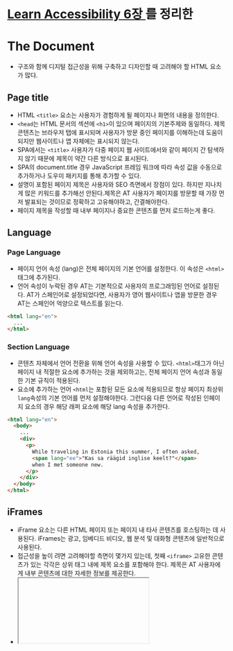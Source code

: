 # [Learn Accessibility 6장 ](https://web.dev/learn/accessibility/more-html/)를 정리한

# The Document

- 구조와 함께 디지털 접근성을 위해 구축하고 디자인할 때 고려해야 할 HTML 요소가 많다.

## Page title

- HTML `<title>` 요소는 사용자가 경험하게 될 페이지나 화면의 내용을 정의한다.
- `<head`는 HTML 문서의 섹션에 `<h1>`이 있으며 페이지의 기본주제와 동일하다. 제목 콘텐츠는 브라우저 탭에 표시되며 사용자가 방문 중인 페이지를 이해하는데 도움이 되지만 웹사이트나 앱 자체에는 표시되지 않는다.
- SPA에서는 `<title>` 사용자가 다중 페이지 웹 사이트에서와 같이 페이지 간 탐색하지 않기 때문에 제목이 약간 다른 방식으로 표시된다.
- SPA의 document.title 경우 JavaScript 프레임 워크에 따라 속성 값을 수동으로 추가하거나 도우미 패키지를 통해 추가할 수 있다.
- 설명이 포함된 페이지 제목은 사용자와 SEO 측면에서 장점이 있다. 하지만 지나치게 많은 키워드를 추가해선 안된다.제목은 AT 사용자가 페이지를 방문할 때 가장 먼저 발표되는 것이므로 정확하고 고유해야하고, 간결해야한다.
- 페이지 제목을 작성할 때 내부 페이지나 중요한 콘텐츠를 먼저 로드하는게 좋다.

## Language

### Page Language

- 페이지 언어 속성 (lang)은 전체 페이지의 기본 언어를 설정한다. 이 속성은 `<html>` 태그에 추가된다.
- 언어 속성이 누락된 경우 AT는 기본적으로 사용자의 프로그래밍된 언어로 설정된다. AT가 스페인어로 설정되었다면, 사용자가 영어 웹사이트나 앱을 방문한 경우 AT는 스페인어 억양으로 텍스트를 읽는다.

```html
<html lang="en">
  ...
</html>
```

### Section Language

- 콘텐츠 자체에서 언어 전환을 위해 언어 속성을 사용할 수 있다. `<html>`태그가 아닌 페이지 내 적절한 요소에 추가하는 것을 제외하고는, 전체 페이지 언어 속성과 동일한 기본 규칙이 적용된다.
- 요소에 추가하는 언어 `<html`는 포함된 모든 요소에 적용되므로 항상 페이지 최상위 `lang`속성의 기본 언어를 먼저 설정해야한다. 그런다음 다른 언어로 작성된 인페이지 요소의 경우 해당 래퍼 요소에 해당 lang 속성을 추가한다.

```html
<html lang="en">
  <body>
    ...
    <div>
      <p>
        While traveling in Estonia this summer, I often asked,
        <span lang="ee">"Kas sa räägid inglise keelt?"</span>
        when I met someone new.
      </p>
    </div>
  </body>
</html>
```

## iFrames

- iFrame 요소는 다른 HTML 페이지 또는 페이지 내 타사 콘텐츠를 호스팅하는 데 사용된다. iFrames는 광고, 임베디드 비디오, 웹 분석 및 대화형 콘텐츠에 일반적으로 사용된다.
- 접근성을 높이 려면 고려해야할 측면이 몇가지 있는데, 첫째 `<iframe>` 고유한 콘텐츠가 있는 각각은 상위 태그 내에 제목 요소를 포함해야 한다. 제목은 AT 사용자에게 내부 콘텐츠에 대한 자세한 정보를 제공한다.
- <iframe>둘째, 모범 사례로 태그 설정에서 스크롤링을 "자동" 또는 "예"로 설정하는 것이 좋다.

```html
<iframe
  title="Google Pixel - Lizzo in Real Tone"
  src="https://www.youtube.com/embed/3obixhGZ5ds"
  scrolling="auto"
>
</iframe>
```
